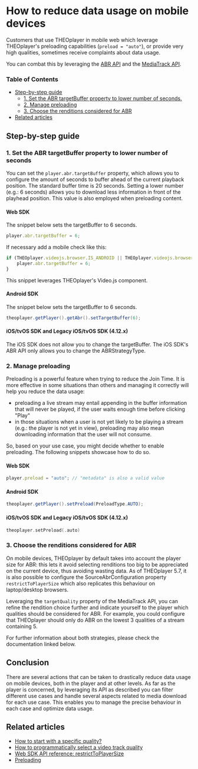 # How to reduce data usage on mobile devices

Customers that use THEOplayer in mobile web which leverage THEOplayer's preloading capabilities (`preload = "auto"`), or provide very high qualities, sometimes receive complaints about data usage.

You can combat this by leveraging the [ABR API](pathname:///theoplayer/v6/api-reference/web/interfaces/ABRConfiguration.html) and the [MediaTrack API](pathname:///theoplayer/v6/api-reference/web/interfaces/MediaTrack.html).

### Table of Contents

- [Step-by-step guide](#step-by-step-guide)
  - [1. Set the ABR targetBuffer property to lower number of seconds.](#1-set-the-abr-targetbuffer-property-to-lower-number-of-seconds)
  - [2. Manage preloading](#2-manage-preloading)
  - [3. Choose the renditions considered for ABR](#3-choose-the-renditions-considered-for-abr)
- [Related articles](#related-articles)

## Step-by-step guide

### 1. Set the ABR targetBuffer property to lower number of seconds
You can set the `player.abr.targetBuffer` property, which allows you to configure the amount of seconds to buffer ahead of the current playback position. The standard buffer time is 20 seconds. Setting a lower number (e.g.: 6 seconds) allows you to download less information in front of the playhead position.
This value is also employed when preloading content.

#### Web SDK

The snippet below sets the targetBuffer to 6 seconds.

```js
player.abr.targetBuffer = 6;
```

If necessary add a mobile check like this:

```js
if (THEOplayer.videojs.browser.IS_ANDROID || THEOplayer.videojs.browser.IS_IOS || ... ) {
    player.abr.targetBuffer = 6;
}
```
This snippet leverages THEOplayer's Video.js component.

#### Android SDK

The snippet below sets the targetBuffer to 6 seconds.

```java
theoplayer.getPlayer().getAbr().setTargetBuffer(6);
```

#### iOS/tvOS SDK and Legacy iOS/tvOS SDK (4.12.x)

The iOS SDK does not allow you to change the targetBuffer. The iOS SDK's ABR API only allows you to change the ABRStrategyType.

### 2. Manage preloading

Preloading is a powerful feature when trying to reduce the Join Time. It is more effective in some situations than others and managing it correctly will help you reduce the data usage:
* preloading a live stream may entail appending in the buffer information that will never be played, if the user waits enough time before clicking "Play"
* in those situations when a user is not yet likely to be playing a stream (e.g.: the player is not yet in view), preloading may also mean downloading information that the user will not consume.   
  
So, based on your use case, you might decide whether to enable preloading.
The following snippets showcase how to do so. 

#### Web SDK

```js
player.preload = "auto"; // "metadata" is also a valid value
```

#### Android SDK

```java 
theoplayer.getPlayer().setPreload(PreloadType.AUTO);
```

#### iOS/tvOS SDK and Legacy iOS/tvOS SDK (4.12.x)

   ```swift
   theoplayer.setPreload(.auto)
   ```
### 3. Choose the renditions considered for ABR

On mobile devices, THEOplayer by default takes into account the player size for ABR: this lets it avoid selecting renditions too big to be appreciated on the current device, thus avoiding wasting data. As of THEOplayer 5.7, it is also possible to configure the SourceAbrConfiguration property `restrictToPlayerSize` which also replicates this behaviour on laptop/desktop browsers. 

Leveraging the `targetQuality` property of the MediaTrack API, you can refine the rendition choice further and indicate yourself to the player which qualities should be considered for ABR. For example, you could configure that THEOplayer should only do ABR on the lowest 3 qualities of a stream containing 5.

For further information about both strategies, please check the documentation linked below.

## Conclusion
There are several actions that can be taken to drastically reduce data usage on mobile devices, both in the player and at other levels.
As far as the player is concerned, by leveraging its API as described you can filter different use cases and handle several aspects related to media download for each use case. This enables you to manage the precise behaviour in each case and optimize data usage.

## Related articles

- [How to start with a specific quality?](05-how-to-start-with-specific-quality.md)
- [How to programmatically select a video track quality](03-how-to-select-video-track-quality.md)
- [Web SDK API reference: restrictToPlayerSize](pathname:///theoplayer/v6/api-reference/web/interfaces/SourceAbrConfiguration.html#restrictToPlayerSize)
- [Preloading](../07-miscellaneous/09-preloading.md)
